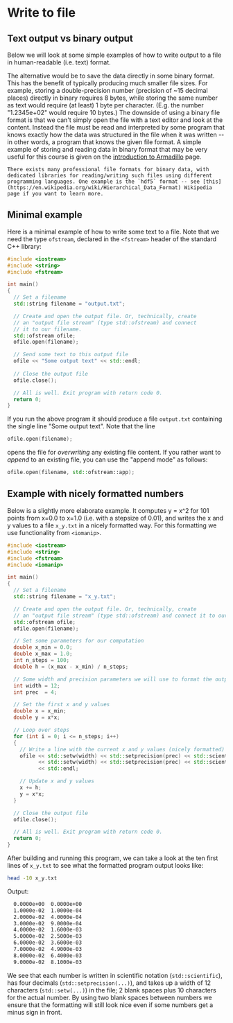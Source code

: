 # Write to file

## Text output vs binary output
Below we will look at some simple examples of how to write output to a file in human-readable (i.e. text) format. 

The alternative would be to save the data directly in some binary format. This has the benefit of typically producing much smaller file sizes. For example, storing a double-precision number (precision of ~15 decimal places) directly in binary requires 8 bytes, while storing the same number as text would require (at least) 1 byte per character. (E.g. the number "1.2345e+02" would require 10 bytes.) The downside of using a binary file format is that we can't simply open the file with a text editor and look at the content. Instead the file must be read and interpreted by some program that knows exactly how the data was structured in the file when it was written -- in other words, a program that knows the given file format. A simple example of storing and reading data in binary format that may be very useful for this course is given on the [introduction to Armadillo](sec:intro_to_armadillo) page. 


```{note}
There exists many professional file formats for binary data, with dedicated libraries for reading/writing such files using different programming languages. One example is the `hdf5` format -- see [this](https://en.wikipedia.org/wiki/Hierarchical_Data_Format) Wikipedia page if you want to learn more.
```

## Minimal example

Here is a minimal example of how to write some text to a file. Note that we need the type `ofstream`, declared in the `<fstream>` header of the standard C++ library:

```c++
#include <iostream>
#include <string>
#include <fstream>

int main()
{
  // Set a filename
  std::string filename = "output.txt";

  // Create and open the output file. Or, technically, create 
  // an "output file stream" (type std::ofstream) and connect 
  // it to our filename.
  std::ofstream ofile;
  ofile.open(filename);

  // Send some text to this output file
  ofile << "Some output text" << std::endl;
  
  // Close the output file
  ofile.close();

  // All is well. Exit program with return code 0.
  return 0;
}
```

If you run the above program it should produce a file `output.txt` containing the single line "Some output text". Note that the line 

```c++
ofile.open(filename);
```
opens the file for *overwriting* any existing file content. If you rather want to *append* to an existing file, you can use the "append mode" as follows:

```c++
ofile.open(filename, std::ofstream::app);
```


## Example with nicely formatted numbers

Below is a slightly more elaborate example. It computes y = x^2 for 101 points from x=0.0 to x=1.0 (i.e. with a stepsize of 0.01), 
and writes the x and y values to a file `x_y.txt` in a nicely formatted way. For this formatting we use functionality from `<iomanip>`.

```c++
#include <iostream>
#include <string>
#include <fstream>
#include <iomanip>

int main()
{
  // Set a filename
  std::string filename = "x_y.txt";

  // Create and open the output file. Or, technically, create 
  // an "output file stream" (type std::ofstream) and connect it to our filename.
  std::ofstream ofile;
  ofile.open(filename);

  // Set some parameters for our computation
  double x_min = 0.0;
  double x_max = 1.0;
  int n_steps = 100;
  double h = (x_max - x_min) / n_steps;

  // Some width and precision parameters we will use to format the output
  int width = 12;
  int prec  = 4;

  // Set the first x and y values
  double x = x_min;
  double y = x*x;

  // Loop over steps
  for (int i = 0; i <= n_steps; i++)
  {
    // Write a line with the current x and y values (nicely formatted) to file
    ofile << std::setw(width) << std::setprecision(prec) << std::scientific << x
          << std::setw(width) << std::setprecision(prec) << std::scientific << y
          << std::endl;

    // Update x and y values
    x += h;
    y = x*x;
  }  

  // Close the output file
  ofile.close();

  // All is well. Exit program with return code 0.
  return 0;
}
```

After building and running this program, we can take a look at the ten first lines of `x_y.txt` to see what the formatted program output looks like:

```sh
head -10 x_y.txt
```

Output:

```sh
  0.0000e+00  0.0000e+00
  1.0000e-02  1.0000e-04
  2.0000e-02  4.0000e-04
  3.0000e-02  9.0000e-04
  4.0000e-02  1.6000e-03
  5.0000e-02  2.5000e-03
  6.0000e-02  3.6000e-03
  7.0000e-02  4.9000e-03
  8.0000e-02  6.4000e-03
  9.0000e-02  8.1000e-03
```

We see that each number is written in scientific notation (`std::scientific`), has four decimals (`std::setprecision(...)`), 
and takes up a width of 12 characters (`std::setw(...)`) in the file; 2 blank spaces plus 10 characters for the actual number. By using two blank spaces between numbers we ensure that the formatting will still look nice even if some numbers get a minus sign in front.


